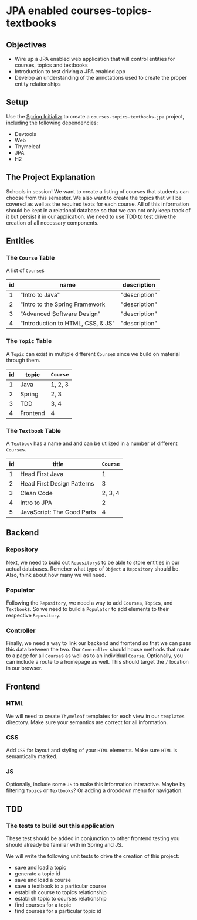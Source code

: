 # JPA enabled courses-topics-textbooks

## Objectives

*   Wire up a JPA enabled web application that will control entities for courses, topics and textbooks
*   Introduction to test driving a JPA enabled app
*   Develop an understanding of the annotations used to create the proper entity relationships

## Setup

Use the [Spring Initializr](https://start.spring.io) to create a `courses-topics-textbooks-jpa` project, including the following dependencies:

*   Devtools
*   Web
*   Thymeleaf
*   JPA
*   H2

## The Project Explanation

Schools in session! We want to create a listing of courses that students can choose from this semester. We also want to create the topics that will be covered as well as the required texts for each course. All of this information should be kept in a relational database so that we can not only keep track of it but persist it in our application. We need to use TDD to test drive the creation of all necessary components.

## Entities

### The `Course` Table

A list of `Course`s

| id  | name                              | description   |
| --- | --------------------------------- | ------------- |
| 1   | "Intro to Java"                   | "description" |
| 2   | "Intro to the Spring Framework    | "description" |
| 3   | "Advanced Software Design"        | "description" |
| 4   | "Introduction to HTML, CSS, & JS" | "description" |

### The `Topic` Table

A `Topic` can exist in multiple different `Course`s since we build on material through them.

| id  | topic    | `Course` |
| --- | -------- | -------- |
| 1   | Java     | 1, 2, 3  |
| 2   | Spring   | 2, 3     |
| 3   | TDD      | 3, 4     |
| 4   | Frontend | 4        |

### The `Textbook` Table

A `Textbook` has a name and and can be utilized in a number of different `Course`s.

| id  | title                      | `Course` |
| --- | -------------------------- | -------- |
| 1   | Head First Java            | 1        |
| 2   | Head First Design Patterns | 3        |
| 3   | Clean Code                 | 2, 3, 4  |
| 4   | Intro to JPA               | 2        |
| 5   | JavaScript: The Good Parts | 4        |

## Backend

### Repository

Next, we need to build out `Repository`s to be able to store entities in our actual databases. Remeber what type of `Object` a `Repository` should be. Also, think about how many we will need.

### Populator

Following the `Repository`, we need a way to add `Course`s, `Topic`s, and `Textbook`s. So we need to build a `Populator` to add elements to their respective `Repository`.

### Controller

Finally, we need a way to link our backend and frontend so that we can pass this data between the two. Our `Controller` should house methods that route to a page for all `Course`s as well as to an individual `Course`. Optionally, you can include a route to a homepage as well. This should target the `/` location in our browser.

## Frontend

### HTML

We will need to create `Thymeleaf` templates for each view in our `templates` directory. Make sure your semantics are correct for all information.

### CSS

Add `CSS` for layout and styling of your `HTML` elements. Make sure `HTML` is semantically marked.

### JS

Optionally, include some `JS` to make this information interactive. Maybe by filtering `Topics` or `Textbooks`? Or adding a dropdown menu for navigation.

## TDD

### The tests to build out this application

These test should be added in conjunction to other frontend testing you should already be familiar with in Spring and JS.

We will write the following unit tests to drive the creation of this project:

*   save and load a topic
*   generate a topic id
*   save and load a course
*   save a textbook to a particular course
*   establish course to topics relationship
*   establish topic to courses relationship
*   find courses for a topic
*   find courses for a particular topic id
